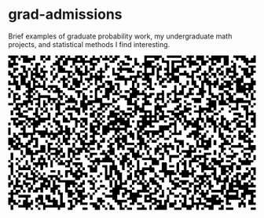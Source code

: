 # grad-admissions
Brief examples of graduate probability work, my undergraduate math projects, and statistical methods I find interesting. 

![github logo](new_github_logo.gif)
